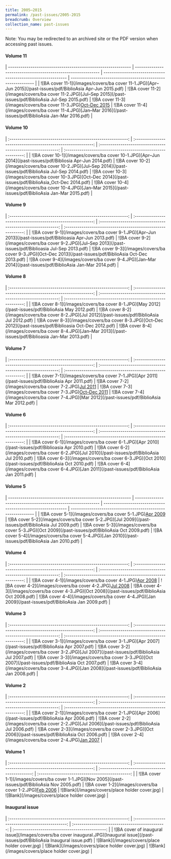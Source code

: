 ```yaml
---
title: 2005–2015
permalink: /past-issues/2005-2015
breadcrumb: Overview
collection_name: past-issues
---
```

Note: You may be redirected to an archived site or the PDF version when accessing past issues.

#### Volume 11

| ------------------------------------------------------------ | ------------------------------------------------------------ | ------------------------------------------------------------ | ------------------------------------------------------------ |
| ![BA cover 11-1](/images/covers/ba cover 11-1.JPG)[Apr–Jun 2015](/past-issues/pdf/BiblioAsia Apr-Jun 2015.pdf) | ![BA cover 11-2](/images/covers/ba cover 11-2.JPG)[Jul–Sep 2015](/past-issues/pdf/BiblioAsia Jul-Sep 2015.pdf) | ![BA cover 11-3](/images/covers/ba cover 11-3.JPG)[Oct–Dec 2015](https://www.nlb.gov.sg/Browse/BiblioAsia.aspx) | ![BA cover 11-4](/images/covers/ba cover 11-4.JPG)[Jan–Mar 2016](/past-issues/pdf/BiblioAsia Jan-Mar 2016.pdf) |

####  Volume 10

| :----------------------------------------------------------: | :----------------------------------------------------------: | :----------------------------------------------------------: | :----------------------------------------------------------: |
| ![BA cover 10-1](/images/covers/ba cover 10-1.JPG)[Apr–Jun 2014](/past-issues/pdf/Bibliosia Apr-Jun 2014.pdf) | ![BA cover 10-2](/images/covers/ba cover 10-2.JPG)[Jul–Sep 2014](/past-issues/pdf/BiblioAsia Jul-Sep 2014.pdf) | ![BA cover 10-3](/images/covers/ba cover 10-3.JPG)[Oct–Dec 2014](/past-issues/pdf/BiblioAsia_Oct-Dec 2014.pdf) | ![BA cover 10-4](/images/covers/ba cover 10-4.JPG)[Jan–Mar 2015](/past-issues/pdf/BiblioAsia Jan-Mar 2015.pdf) |

####  Volume 9

| :----------------------------------------------------------: | :----------------------------------------------------------: | :----------------------------------------------------------: | :----------------------------------------------------------: |
| ![BA cover 9-1](/images/covers/ba cover 9-1.JPG)[Apr–Jun 2013](/past-issues/pdf/Biblioasia Apr-Jun 2013.pdf) | ![BA cover 9-2](/images/covers/ba cover 9-2.JPG)[Jul–Sep 2013](/past-issues/pdf/Biblioasia Jul-Sep 2013.pdf) | ![BA cover 9-3](/images/covers/ba cover 9-3.JPG)[Oct–Dec 2013](/past-issues/pdf/BiblioAsia Oct-Dec 2013.pdf) | ![BA cover 9-4](/images/covers/ba cover 9-4.JPG)[Jan–Mar 2014](/past-issues/pdf/BiblioAsia Jan-Mar 2014.pdf) |

####  Volume 8

| :----------------------------------------------------------: | :----------------------------------------------------------: | :----------------------------------------------------------: | :----------------------------------------------------------: |
| ![BA cover 8-1](/images/covers/ba cover 8-1.JPG)[May 2012](/past-issues/pdf/BiblioAsia May 2012.pdf) | ![BA cover 8-2](/images/covers/ba cover 8-2.JPG)[Jul 2012](/past-issues/pdf/BiblioAsia Jul 2012.pdf) | ![BA cover 8-3](/images/covers/ba cover 8-3.JPG)[Oct–Dec 2012](/past-issues/pdf/Biblioasia Oct-Dec 2012.pdf) | ![BA cover 8-4](/images/covers/ba cover 8-4.JPG)[Jan–Mar 2013](/past-issues/pdf/Biblioasia Jan-Mar 2013.pdf) |

####  Volume 7

| :----------------------------------------------------------: | :----------------------------------------------------------: | :----------------------------------------------------------: | :----------------------------------------------------------: |
| ![BA cover 7-1](/images/covers/ba cover 7-1.JPG)[Apr 2011](/past-issues/pdf/BiblioAsia Apr 2011.pdf) | ![BA cover 7-2](/images/covers/ba cover 7-2.JPG)[Jul 2011](https://www.nlb.gov.sg/Browse/BiblioAsia.aspx) | ![BA cover 7-3](/images/covers/ba cover 7-3.JPG)[Oct–Dec 2011](https://www.nlb.gov.sg/Browse/BiblioAsia.aspx) | ![BA cover 7-4](/images/covers/ba cover 7-4.JPG)[Mar 2012](/past-issues/pdf/BiblioAsia Mar 2012.pdf) |

####  Volume 6

| :----------------------------------------------------------: | :----------------------------------------------------------: | :----------------------------------------------------------: | :----------------------------------------------------------: |
| ![BA cover 6-1](/images/covers/ba cover 6-1.JPG)[Apr 2010](/past-issues/pdf/Biblioasia Apr 2010.pdf) | ![BA cover 6-2](/images/covers/ba cover 6-2.JPG)[Jul 2010](/past-issues/pdf/BiblioAsia Jul 2010.pdf) | ![BA cover 6-3](/images/covers/ba cover 6-3.JPG)[Oct 2010](/past-issues/pdf/BiblioAsia Oct 2010.pdf) | ![BA cover 6-4](/images/covers/ba cover 6-4.JPG)[Jan 2011](/past-issues/pdf/BiblioAsia Jan 2011.pdf) |

####  Volume 5

| ------------------------------------------------------------ | ------------------------------------------------------------ | ------------------------------------------------------------ | ------------------------------------------------------------ |
| ![BA cover 5-1](/images/covers/ba cover 5-1.JPG)[Apr 2009](https://www.nlb.gov.sg/Browse/BiblioAsia.aspx) | ![BA cover 5-2](/images/covers/ba cover 5-2.JPG)[Jul 2009](/past-issues/pdf/BiblioAsia Jul 2009.pdf) | ![BA cover 5-3](/images/covers/ba cover 5-3.JPG)[Oct 2009](/past-issues/pdf/BiblioAsia Oct 2009.pdf) | ![BA cover 5-4](/images/covers/ba cover 5-4.JPG)[Jan 2010](/past-issues/pdf/BiblioAsia Jan 2010.pdf) |

####  Volume 4

| :----------------------------------------------------------: | :----------------------------------------------------------: | :----------------------------------------------------------: | :----------------------------------------------------------: |
| ![BA cover 4-1](/images/covers/ba cover 4-1.JPG)[Apr 2008](https://www.nlb.gov.sg/Browse/BiblioAsia.aspx) | ![BA cover 4-2](/images/covers/ba cover 4-2.JPG)[Jul 2008](https://www.nlb.gov.sg/Browse/BiblioAsia.aspx) | ![BA cover 4-3](/images/covers/ba cover 4-3.JPG)[Oct 2008](/past-issues/pdf/BiblioAsia Oct 2008.pdf) | ![BA cover 4-4](/images/covers/ba cover 4-4.JPG)[Jan 2009](/past-issues/pdf/BiblioAsia Jan 2009.pdf) |

####  Volume 3

| :----------------------------------------------------------: | :----------------------------------------------------------: | :----------------------------------------------------------: | :----------------------------------------------------------: |
| ![BA cover 3-1](/images/covers/ba cover 3-1.JPG)[Apr 2007](/past-issues/pdf/BiblioAsia Apr 2007.pdf) | ![BA cover 3-2](/images/covers/ba cover 3-2.JPG)[Jul 2007](/past-issues/pdf/BiblioAsia Jul 2007.pdf) | ![BA cover 3-3](/images/covers/ba cover 3-3.JPG)[Oct 2007](/past-issues/pdf/BiblioAsia Oct 2007.pdf) | ![BA cover 3-4](/images/covers/ba cover 3-4.JPG)[Jan 2008](/past-issues/pdf/BiblioAsia Jan 2008.pdf) |

####  Volume 2

| :----------------------------------------------------------: | :----------------------------------------------------------: | :----------------------------------------------------------: | :----------------------------------------------------------: |
| ![BA cover 2-1](/images/covers/ba cover 2-1.JPG)[Apr 2006](/past-issues/pdf/BiblioAsia Apr 2006.pdf) | ![BA cover 2-2](/images/covers/ba cover 2-2.JPG)[Jul 2006](/past-issues/pdf/BiblioAsia Jul 2006.pdf) | ![BA cover 2-3](/images/covers/ba cover 2-3.JPG)[Oct 2006](/past-issues/pdf/BiblioAsia Oct 2006.pdf) | ![BA cover 2-4](/images/covers/ba cover 2-4.JPG)[Jan 2007](https://www.nlb.gov.sg/Browse/BiblioAsia.aspx) |

####  Volume 1

| :----------------------------------------------------------: | :----------------------------------------------------------: | :---------------------------------------------: | :---------------------------------------------: |
| ![BA cover 1-1](/images/covers/ba cover 1-1.JPG)[Nov 2005](/past-issues/pdf/BiblioAsia Nov 2005.pdf) | ![BA cover 1-2](/images/covers/ba cover 1-2.JPG)[Feb 2006](https://www.nlb.gov.sg/Browse/BiblioAsia.aspx) | ![Blank](/images/covers/place holder cover.jpg) | ![Blank](/images/covers/place holder cover.jpg) |

####  Inaugural issue

| :----------------------------------------------------------: | :---------------------------------------------: | :---------------------------------------------: | :---------------------------------------------: |
| ![BA cover of inaugural issue](/images/covers/ba cover inaugural.JPG)[Inaugural issue](/past-issues/pdf/BiblioAsia Inaugural issue.pdf) | ![Blank](/images/covers/place holder cover.jpg) | ![Blank](/images/covers/place holder cover.jpg) | ![Blank](/images/covers/place holder cover.jpg) |
